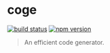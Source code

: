 # coge

[![build status](https://img.shields.io/travis/taoyuan/coge/master.svg)](https://travis-ci.org/taoyuan/coge)
[![npm version](https://img.shields.io/npm/v/coge.svg)](https://www.npmjs.com/package/coge)

> An efficient code generator.
